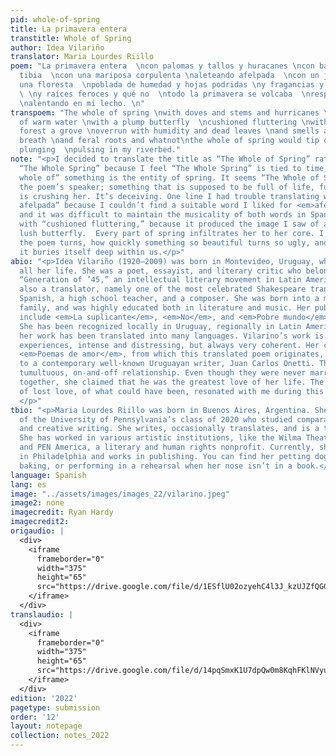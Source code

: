 ```yaml
---
pid: whole-of-spring
title: La primavera entera
transtitle: Whole of Spring
author: Idea Vilariño
translator: Maria Lourdes Riillo
poem: "La primavera entera  \ncon palomas y tallos y huracanes \ncon baldes de agua
  tibia  \ncon una mariposa corpulenta \naleteando afelpada  \ncon un jardín un bosque
  una floresta  \npoblada de humedad y hojas podridas \ny fragancias y vahos y vaharadas
  \ \ny raíces feroces y qué no  \ntodo la primavera se volcaba  \nrespirando sumiéndose
  \nalentando en mi lecho. \n"
transpoem: "The whole of spring \nwith doves and stems and hurricanes \nwith buckets
  of warm water \nwith a plump butterfly  \ncushioned fluttering \nwith a garden a
  forest a grove \noverrun with humidity and dead leaves \nand smells and fog and
  breath \nand feral roots and whatnot\nthe whole of spring would tip over \ngasping,
  plunging  \npulsing in my riverbed."
note: "<p>I decided to translate the title as “The Whole of Spring” rather than just
  “The Whole Spring” because I feel “The Whole Spring” is tied to time, while “the
  whole of” something is the entity of spring. It seems “The Whole of Spring” is against
  the poem’s speaker; something that is supposed to be full of life, full of new beginnings,
  is crushing her. It’s deceiving. One line I had trouble translating was “alentando
  afelpada” because I couldn’t find a suitable word I liked for <em>afelpada</em>,
  and it was difficult to maintain the musicality of both words in Spanish. I went
  with “cushioned fluttering,” because it produced the image I saw of a beautiful
  lush butterfly.  Every part of spring infiltrates her to her core. I love how quickly
  the poem turns, how quickly something so beautiful turns so ugly, and how quickly
  it buries itself deep within us.</p>"
abio: "<p>Idea Vilariño (1920–2009) was born in Montevideo, Uruguay, where she lived
  all her life. She was a poet, essayist, and literary critic who belonged to the
  “Generation of ’45,” an intellectual literary movement in Latin America. She was
  also a translator, namely one of the most celebrated Shakespeare translators into
  Spanish, a high school teacher, and a composer. She was born into a middle-class
  family, and was highly educated both in literature and music. Her published works
  include <em>La suplicante</em>, <em>No</em>, and <em>Pobre mundo</em>, among others.
  She has been recognized locally in Uruguay, regionally in Latin America, and internationally;
  her work has been translated into many languages. Vilarino’s work is marked by intimate
  experiences, intense and distressing, but always very coherent. Her collection,
  <em>Poemas de amor</em>, from which this translated poem originates, was dedicated
  to a contemporary well-known Uruguayan writer, Juan Carlos Onetti. The two had a
  tumultuous, on-and-off relationship. Even though they were never married or officially
  together, she claimed that he was the greatest love of her life. The frustration
  of lost love, of what could have been, resonated with me during this last year.
  </p>"
tbio: "<p>Maria Lourdes Riillo was born in Buenos Aires, Argentina. She is a graduate
  of the University of Pennsylvania’s class of 2020 who studied comparative literature
  and creative writing. She writes, occasionally translates, and is a theater artist.
  She has worked in various artistic institutions, like the Wilma Theater in Philadelphia
  and PEN America, a literary and human rights nonprofit. Currently, she is based
  in Philadelphia and works in publishing. You can find her petting dogs in the park,
  baking, or performing in a rehearsal when her nose isn’t in a book.</p>"
language: Spanish
lang: es
image: "../assets/images/images_22/vilarino.jpeg"
image2: none
imagecredit: Ryan Hardy
imagecredit2: 
origaudio: |
  <div>
    <iframe
      frameborder="0"
      width="375"
      height="65"
      src="https://drive.google.com/file/d/1ESflU02ozyehC4l3J_kzUJZfQGGevc5x/preview">
    </iframe>
  </div>
translaudio: |
  <div>
    <iframe
      frameborder="0"
      width="375"
      height="65"
      src="https://drive.google.com/file/d/14pqSmxK1U7dpQw0m8KqhFKlNVyu-Zmqq/preview”>
    </iframe>
  </div>
edition: '2022'
pagetype: submission
order: '12'
layout: notepage
collection: notes_2022
---
```

